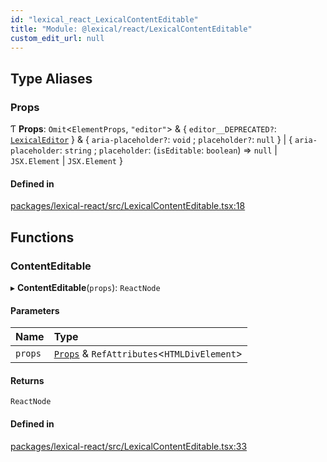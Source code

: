 ```yaml
---
id: "lexical_react_LexicalContentEditable"
title: "Module: @lexical/react/LexicalContentEditable"
custom_edit_url: null
---
```


## Type Aliases

### Props

Ƭ **Props**: `Omit`\<`ElementProps`, ``"editor"``\> & \{ `editor__DEPRECATED?`: [`LexicalEditor`](../classes/lexical.LexicalEditor.md)  } & \{ `aria-placeholder?`: `void` ; `placeholder?`: ``null``  } \| \{ `aria-placeholder`: `string` ; `placeholder`: (`isEditable`: `boolean`) => ``null`` \| `JSX.Element` \| `JSX.Element`  }

#### Defined in

[packages/lexical-react/src/LexicalContentEditable.tsx:18](https://github.com/facebook/lexical/tree/main/packages/lexical-react/src/LexicalContentEditable.tsx#L18)

## Functions

### ContentEditable

▸ **ContentEditable**(`props`): `ReactNode`

#### Parameters

| Name | Type |
| :------ | :------ |
| `props` | [`Props`](lexical_react_LexicalContentEditable.md#props) & `RefAttributes`\<`HTMLDivElement`\> |

#### Returns

`ReactNode`

#### Defined in

[packages/lexical-react/src/LexicalContentEditable.tsx:33](https://github.com/facebook/lexical/tree/main/packages/lexical-react/src/LexicalContentEditable.tsx#L33)
